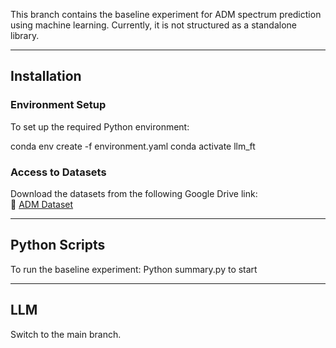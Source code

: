
This branch contains the baseline experiment for ADM spectrum prediction using machine learning. Currently, it is not structured as a standalone library.

---

## Installation

### Environment Setup
To set up the required Python environment:

conda env create -f environment.yaml
conda activate llm_ft


### Access to Datasets

Download the datasets from the following Google Drive link:  
🔗 [ADM Dataset](https://drive.google.com/drive/folders/1L53bAP2vT3V_DyiwCOjSDX-SaRhrjLlk?usp=drive_link)

---

## Python Scripts
To run the baseline experiment:
Python summary.py to start


---

## LLM

Switch to the main branch.
